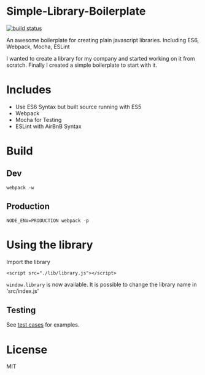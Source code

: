 Simple-Library-Boilerplate
==========

[![build status][travis-image]][travis-url]

An awesome boilerplate for creating plain javascript libraries. Including ES6, Webpack, Mocha, ESLint

I wanted to create a library for my company and started working on it from scratch.
Finally I created a simple boilerplate to start with it.


# Includes

- Use ES6 Syntax but built source running with ES5
- Webpack
- Mocha for Testing
- ESLint with AirBnB Syntax


# Build

## Dev
`webpack -w`

## Production
`NODE_ENV=PRODUCTION webpack -p`


# Using the library

Import the library

`<script src="./lib/library.js"></script>`

`window.library` is now available. It is possible to change the library name in 'src/index.js' 


## Testing

See [test cases](https://github.com/tobiaslins/Simple-Library-Boilerplate/blob/master/test/index.js) for examples.


# License

MIT


[npm-image]: https://img.shields.io/npm/v/node-fetch.svg?style=flat-square
[travis-image]: https://img.shields.io/travis/bitinn/node-fetch.svg?style=flat-square
[travis-url]: https://travis-ci.org/tobiaslins/Simple-Library-Boilerplate
